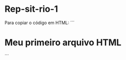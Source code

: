 # Rep-sit-rio-1

Para copiar o  código em HTML:
´´´
<html>
  <h1>Meu primeiro arquivo HTML</h1>
</html>
´´´
